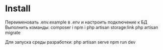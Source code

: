 # Install

Переименовать .env.example в .env и настроить подключение к БД
Выполнить команды:
	composer i
	npm i
	php artisan storage:link
	php artisan migrate

Для запуска среды разработки:
	php artisan serve
	npm run dev
